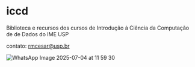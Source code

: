 # iccd
Biblioteca e recursos dos cursos de Introdução à Ciência da Computação de de Dados do IME USP



contato: rmcesar@usp.br

![WhatsApp Image 2025-07-04 at 11 59 30](https://github.com/user-attachments/assets/02fc8856-5829-41dd-8b50-195aea2cdb42)
